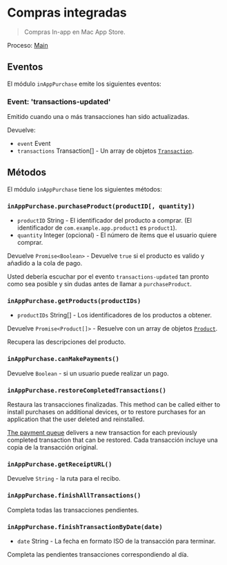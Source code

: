 # Compras integradas

> Compras In-app en Mac App Store.

Proceso: [Main](../glossary.md#main-process)

## Eventos

El módulo `inAppPurchase` emite los siguientes eventos:

### Event: 'transactions-updated'

Emitido cuando una o más transacciones han sido actualizadas.

Devuelve:

* `event` Event
* `transactions` Transaction[] - Un array de objetos [`Transaction`](structures/transaction.md).

## Métodos

El módulo `inAppPurchase` tiene los siguientes métodos:

### `inAppPurchase.purchaseProduct(productID[, quantity])`

* `productID` String - El identificador del producto a comprar. (El identificador de `com.example.app.product1` es `product1`).
* `quantity` Integer (opcional) - El número de ítems que el usuario quiere comprar.

Devuelve `Promise<Boolean>` - Devuelve `true` si el producto es valido y añadido a la cola de pago.

Usted debería escuchar por el evento `transactions-updated` tan pronto como sea posible y sin dudas antes de llamar a `purchaseProduct`.

### `inAppPurchase.getProducts(productIDs)`

* `productIDs` String[] - Los identificadores de los productos a obtener.

Devuelve `Promise<Product[]>` - Resuelve con un array de objetos [`Product`](structures/product.md).

Recupera las descripciones del producto.

### `inAppPurchase.canMakePayments()`

Devuelve `Boolean` - si un usuario puede realizar un pago.

### `inAppPurchase.restoreCompletedTransactions()`

Restaura las transacciones finalizadas. This method can be called either to install purchases on additional devices, or to restore purchases for an application that the user deleted and reinstalled.

[The payment queue](https://developer.apple.com/documentation/storekit/skpaymentqueue?language=objc) delivers a new transaction for each previously completed transaction that can be restored. Cada transacción incluye una copia de la transacción original.

### `inAppPurchase.getReceiptURL()`

Devuelve `String` - la ruta para el recibo.

### `inAppPurchase.finishAllTransactions()`

Completa todas las transacciones pendientes.

### `inAppPurchase.finishTransactionByDate(date)`

* `date` String - La fecha en formato ISO de la transacción para terminar.

Completa las pendientes transacciones correspondiendo al día.
